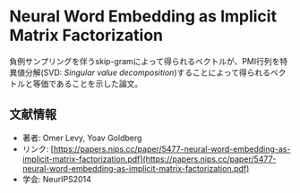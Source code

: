 # Neural Word Embedding as Implicit Matrix Factorization
負例サンプリングを伴うskip-gramによって得られるベクトルが、PMI行列を特異値分解(SVD: *Singular value decomposition*)することによって得られるベクトルと等価であることを示した論文。
<br>


## 文献情報
- 著者: Omer Levy, Yoav Goldberg
- リンク: [https://papers.nips.cc/paper/5477-neural-word-embedding-as-implicit-matrix-factorization.pdf](https://papers.nips.cc/paper/5477-neural-word-embedding-as-implicit-matrix-factorization.pdf)
- 学会: NeurIPS2014
